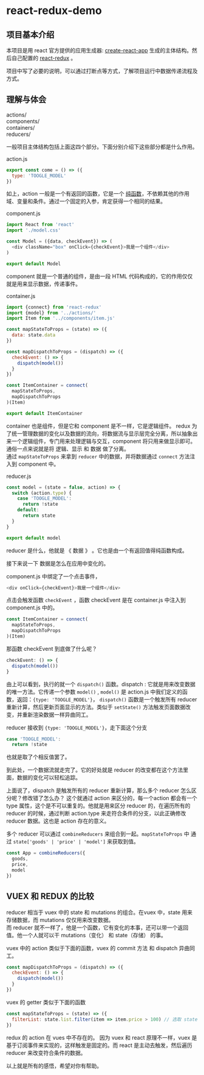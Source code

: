 # react-redux-demo

## 项目基本介绍

本项目是用 react 官方提供的应用生成器: [create-react-app](https://github.com/facebookincubator/create-react-app) 生成的主体结构。然后自己配置的 [react-redux](https://github.com/reactjs/react-redux) 。

项目中写了必要的说明，可以通过打断点等方式，了解项目运行中数据传递流程及方式。


## 理解与体会


actions/  
components/  
containers/  
reducers/

一般项目主体结构包括上面这四个部分。下面分别介绍下这些部分都是什么作用。

action.js
```js
export const come = () => ({
  type: 'TOOGLE_MODEL'
})
```
如上，action 一般是一个有返回的函数，它是一个 [纯函数](http://web.jobbole.com/86136/)，不依赖其他的作用域、变量和条件。通过一个固定的入参，肯定获得一个相同的结果。  

component.js
```js
import React from 'react'
import './model.css'

const Model = ({data, checkEvent}) => (
  <div className="box" onClick={checkEvent}>我是一个组件</div>
)

export default Model
```
component 就是一个普通的组件，是由一段 HTML 代码构成的，它的作用仅仅就是用来显示数据，传递事件。

container.js
```js
import {connect} from 'react-redux'
import {model} from '../actions/'
import Item from '../components/item.js'

const mapStateToProps = (state) => ({
  data: state.data
})

const mapDispatchToProps = (dispatch) => ({
  checkEvent: () => {
    dispatch(model())
  }
})

const ItemContainer = connect(
  mapStateToProps,
  mapDispatchToProps
)(Item)

export default ItemContainer
```
container 也是组件，但是它和 component 是不一样，它是逻辑组件。
redux 为了统一管理数据的变化以及数据的流向，将数据流与显示层完全分离，所以抽象出来一个逻辑组件，专门用来处理逻辑与交互，component 将只用来做显示即可。通俗一点来说就是将 逻辑、显示 和 数据 做了分离。  
通过 `mapStateToProps` 来拿到 `reducer` 中的数据，并将数据通过 `connect` 方法注入到 component 中。

reducer.js

```js
const model = (state = false, action) => {
  switch (action.type) {
    case 'TOOGLE_MODEL':
      return !state
    default:
      return state
  }
}

export default model

```

reducer 是什么，他就是 《 数据 》 。它也是由一个有返回值得纯函数构成。

接下来说一下 数据是怎么在应用中变化的。

component.js 中绑定了一个点击事件，
```js
<div onClick={checkEvent}>我是一个组件</div>
```
点击会触发函数 `checkEvent` ，函数 checkEvent 是在 container.js 中注入到 component.js 中的。
```js
const ItemContainer = connect(
  mapStateToProps,
  mapDispatchToProps
)(Item)
```
那函数 checkEvent 到底做了什么呢？
```js
checkEvent: () => {
  dispatch(model())
}
```
由上可以看到，执行的就一个 `dispatch()` 函数。dispatch : 它就是用来改变数据的唯一方法。它传递一个参数 `model()` , `model()` 是 action.js 中我们定义的函数，返回：`{type: 'TOOGLE_MODEL'}`， `dispatch()` 函数是一个触发所有 reducer 重新计算，然后更新页面显示的方法。类似于 `setState()` 方法触发页面数据改变，并重新渲染数据一样异曲同工。  

reducer 接收到 `{type: 'TOOGLE_MODEL'}`，走下面这个分支
```js
case 'TOOGLE_MODEL':
  return !state
```
也就是取了个相反值罢了。

到此处，一个数据流就走完了。它的好处就是 reducer 的改变都在这个方法里面，数据的变化可以轻松追踪。

上面说了，dispatch 是触发所有的 reducer 重新计算，那么多个 reducer 怎么区分呢？修改错了怎么办？ 这个就通过 action 来区分的，每一个action 都会有一个 type 属性，这个是不可以重复的。他就是用来区分 reducer 的，在遍历所有的 reducer 的时候，通过判断 action.type 来走符合条件的分支，以此正确修改 reducer 数据。这也是 action 存在的意义。

多个 reducer 可以通过 `combineReducers` 来组合到一起。`mapStateToProps` 中 通过 `state['goods' | 'price' | 'model']` 来获取到值。
```js
const App = combineReducers({
  goods,
  price,
  model
})
```

## VUEX 和 REDUX 的比较

reducer 相当于 vuex 中的 state 和 mutations 的组合。在vuex 中，state 用来存储数据，而 mutations 仅仅用来改变数据。  
而 reducer 就不一样了，他是一个函数，它有变化的本事，还可以带一个返回值。他一个人就可以干 mutations（变化） 和 state（存储） 的事。

vuex 中的 action 类似于下面的函数，vuex 的 commit 方法 和 dispatch 异曲同工。
```js
const mapDispatchToProps = (dispatch) => ({
  checkEvent: () => {
    dispatch(model())
  }
})
```

vuex 的 getter 类似于下面的函数
```js
const mapStateToProps = (state) => ({
  filterList: state.list.filter(item => item.price > 100) // 选取 state.list 中 price 大于 100 的数据
})
```
redux 的 action 在 vues 中不存在的。 因为 vuex 和 react 原理不一样，vuex 是基于订阅事件来实现的，这样触发是固定的。而 react 是主动去触发，然后遍历 reducer 来改变符合条件的数据。

以上就是所有的感悟，希望对你有帮助。
